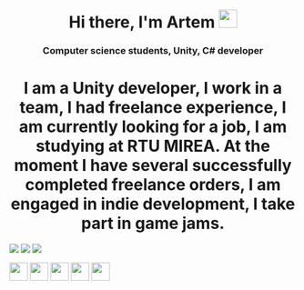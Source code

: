 <h1 align="center">Hi there, I'm Artem</a> 
<img src="https://github.com/blackcater/blackcater/raw/main/images/Hi.gif" height="32"/></h1>
<h3 align="center">Computer science students, Unity, C# developer</h3>

<h1 align="center">I am a Unity developer, I work in a team, I had freelance experience, I am currently looking for a job, I am studying at RTU MIREA.
At the moment I have several successfully completed freelance orders, I am engaged in indie development, I take part in game jams.</h1>

![](https://github-profile-summary-cards.vercel.app/api/cards/profile-details?username=GorIspolkom&theme=solarized_dark)
![](https://github-profile-summary-cards.vercel.app/api/cards/most-commit-language?username=daniilshat&theme=solarized_dark)
![](https://github-profile-summary-cards.vercel.app/api/cards/stats?username=daniilshat&theme=solarized_dark)


<img height="32" width="32" src="https://unpkg.com/simple-icons@v6/icons/unity.svg" />
<img height="32" width="32" src="https://unpkg.com/simple-icons@v6/icons/csharp.svg" />
<img height="32" width="32" src="https://unpkg.com/simple-icons@v6/icons/dotnet.svg" />
<img height="32" width="32" src="https://unpkg.com/simple-icons@v6/icons/blender.svg" />
<img height="32" width="32" src="https://unpkg.com/simple-icons@v6/icons/adobephotoshop.svg" />


